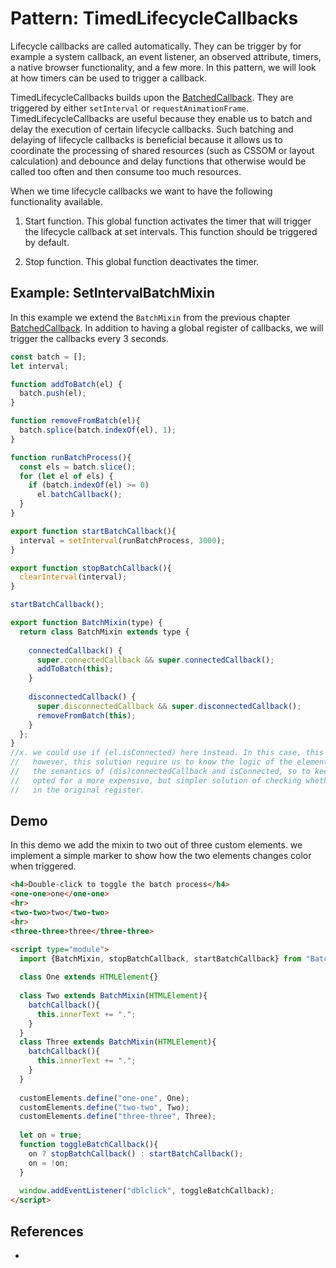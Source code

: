 # Pattern: TimedLifecycleCallbacks

Lifecycle callbacks are called automatically. 
They can be trigger by for example a system callback, an event listener, an observed attribute,
timers, a native browser functionality, and a few more. In this pattern, we will look at
how timers can be used to trigger a callback.

TimedLifecycleCallbacks builds upon the [BatchedCallback](Pattern11_BatchedCallbacks).
They are triggered by either `setInterval` or `requestAnimationFrame`.
TimedLifecycleCallbacks are useful because they enable us to batch and delay the execution of 
certain lifecycle callbacks.
Such batching and delaying of lifecycle callbacks is beneficial because it allows us to coordinate
the processing of shared resources (such as CSSOM or layout calculation) and debounce and delay 
functions that otherwise would be called too often and then consume too much resources.

When we time lifecycle callbacks we want to have the following functionality available.

1. Start function. This global function activates the timer that will trigger the lifecycle callback
   at set intervals. This function should be triggered by default.
   
2. Stop function. This global function deactivates the timer. 

## Example: SetIntervalBatchMixin

In this example we extend the `BatchMixin` from the previous chapter [BatchedCallback](Pattern11_BatchedCallbacks).
In addition to having a global register of callbacks, we will trigger the callbacks every 3 seconds.

```javascript
const batch = [];
let interval;

function addToBatch(el) {
  batch.push(el);
}

function removeFromBatch(el){
  batch.splice(batch.indexOf(el), 1);
}

function runBatchProcess(){
  const els = batch.slice();
  for (let el of els) {
    if (batch.indexOf(el) >= 0) 
      el.batchCallback();
  }
}

export function startBatchCallback(){
  interval = setInterval(runBatchProcess, 3000);
}

export function stopBatchCallback(){
  clearInterval(interval);
}

startBatchCallback();

export function BatchMixin(type) {
  return class BatchMixin extends type {
    
    connectedCallback() {
      super.connectedCallback && super.connectedCallback();
      addToBatch(this);
    }
    
    disconnectedCallback() {
      super.disconnectedCallback && super.disconnectedCallback();
      removeFromBatch(this);
    }
  };
}
//x. we could use if (el.isConnected) here instead. In this case, this check would be faster and simpler.
//   however, this solution require us to know the logic of the element using the callback, and
//   the semantics of (dis)connectedCallback and isConnected, so to keep the example tidy, I have 
//   opted for a more expensive, but simpler solution of checking whether the element is still present
//   in the original register.
```

## Demo

In this demo we add the mixin to two out of three custom elements.
we implement a simple marker to show how the two elements changes color when triggered.

```html
<h4>Double-click to toggle the batch process</h4>
<one-one>one</one-one>
<hr>
<two-two>two</two-two>
<hr>
<three-three>three</three-three>

<script type="module">
  import {BatchMixin, stopBatchCallback, startBatchCallback} from "BatchMixin.js";
  
  class One extends HTMLElement{}
   
  class Two extends BatchMixin(HTMLElement){
    batchCallback(){
      this.innerText += ".";
    }
  }
  class Three extends BatchMixin(HTMLElement){
    batchCallback(){
      this.innerText += ".";
    }
  }
  
  customElements.define("one-one", One);
  customElements.define("two-two", Two);
  customElements.define("three-three", Three);
  
  let on = true;
  function toggleBatchCallback(){
    on ? stopBatchCallback() : startBatchCallback();
    on = !on;
  }
  
  window.addEventListener("dblclick", toggleBatchCallback);
</script>
```

## References
 * 
